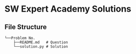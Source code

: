 # SW Expert Academy Solutions

## File Structure
```
└──Problem No.
    ├──README.md   # Question
    └──solution.py # Solution
```